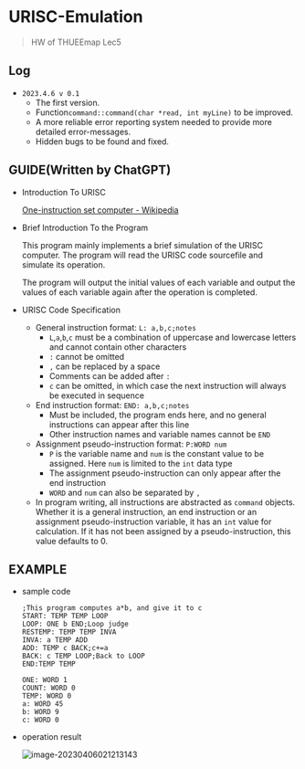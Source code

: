 # URISC-Emulation
> HW of THUEEmap Lec5 

## Log
- `2023.4.6 v 0.1`
  - The first version.
  - Function`command::command(char *read, int myLine)` to be improved.
  - A more reliable error reporting system needed to provide more detailed error-messages.
  - Hidden bugs to be found and fixed.

## GUIDE(Written by ChatGPT)

- Introduction To URISC

  [One-instruction set computer - Wikipedia](https://en.wikipedia.org/wiki/One_instruction_set_computer)

- Brief Introduction To the Program

  This program mainly implements a brief simulation of the URISC computer. The program will read the URISC code sourcefile and simulate its operation.

  The program will output the initial values of each variable and output the values of each variable again after the operation is completed.

- URISC Code Specification

  - General instruction format: `L: a,b,c;notes`
    - `L`,`a`,`b`,`c` must be a combination of uppercase and lowercase letters and cannot contain other characters
    - `:` cannot be omitted
    - `,` can be replaced by a space
    - Comments can be added after `:`
    - `c` can be omitted, in which case the next instruction will always be executed in sequence
  - End instruction format: `END: a,b,c;notes`
    - Must be included, the program ends here, and no general instructions can appear after this line
    - Other instruction names and variable names cannot be `END`
  - Assignment pseudo-instruction format: `P:WORD num`
    - `P` is the variable name and `num` is the constant value to be assigned. Here `num` is limited to the `int` data type
    - The assignment pseudo-instruction can only appear after the end instruction
    - `WORD` and `num` can also be separated by `,`
  - In program writing, all instructions are abstracted as `command` objects. Whether it is a general instruction, an end instruction or an assignment pseudo-instruction variable, it has an `int` value for calculation. If it has not been assigned by a pseudo-instruction, this value defaults to 0.

## EXAMPLE

- sample code

  ```assembly
  ;This program computes a*b, and give it to c
  START: TEMP TEMP LOOP
  LOOP: ONE b END;Loop judge
  RESTEMP: TEMP TEMP INVA
  INVA: a TEMP ADD
  ADD: TEMP c BACK;c+=a
  BACK: c TEMP LOOP;Back to LOOP
  END:TEMP TEMP
       
  ONE: WORD 1
  COUNT: WORD 0
  TEMP: WORD 0
  a: WORD 45
  b: WORD 9
  c: WORD 0
  ```

- operation result

  ![image-20230406021213143](https://s2.loli.net/2023/04/06/NoE6zgtUSAejpT3.png)
